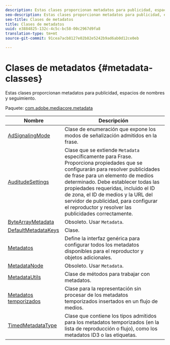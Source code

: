 ```yaml
---
description: Estas clases proporcionan metadatos para publicidad, espacios de nombres y seguimiento.
seo-description: Estas clases proporcionan metadatos para publicidad, espacios de nombres y seguimiento.
seo-title: Clases de metadatos
title: Clases de metadatos
uuid: e3884825-132c-4c5c-bc58-00c2967d9fa8
translation-type: tm+mt
source-git-commit: 91cea7acb8127e02b82e5242b9ad6ab0d12ce0eb

---
```



# Clases de metadatos {#metadata-classes}

Estas clases proporcionan metadatos para publicidad, espacios de nombres y seguimiento.

Paquete: [com.adobe.mediacore.metadata](https://help.adobe.com/en_US/primetime/api/psdk/asdoc-dhls_1.4/com/adobe/mediacore/metadata/package-detail.html)

| Nombre | Descripción |
|---|---|
| [AdSignalingMode](https://help.adobe.com/en_US/primetime/api/psdk/asdoc-dhls_1.4/com/adobe/mediacore/metadata/AdSignalingMode.html) | Clase de enumeración que expone los modos de señalización admitidos en la frase. |
| [AuditudeSettings](https://help.adobe.com/en_US/primetime/api/psdk/asdoc-dhls_1.4/com/adobe/mediacore/metadata/AuditudeSettings.html) | Clase que se extiende `Metadata` específicamente para Frase. Proporciona propiedades que se configurarán para resolver publicidades de frase para un elemento de medios determinado. Debe establecer todas las propiedades requeridas, incluido el ID de zona, el ID de medios y la URL del servidor de publicidad, para configurar el reproductor y resolver las publicidades correctamente. |
| [ByteArrayMetadata](https://help.adobe.com/en_US/primetime/api/psdk/asdoc-dhls_1.4/com/adobe/mediacore/metadata/ByteArrayMetadata.html) | Obsoleto. Usar `Metadata`. |
| [DefaultMetadataKeys](https://help.adobe.com/en_US/primetime/api/psdk/asdoc-dhls_1.4/com/adobe/mediacore/metadata/DefaultMetadataKeys.html) | Clase. |
| [Metadatos](https://help.adobe.com/en_US/primetime/api/psdk/asdoc-dhls_1.4/com/adobe/mediacore/metadata/Metadata.html) | Define la interfaz genérica para configurar todos los metadatos disponibles para el reproductor y objetos adicionales. |
| [MetadataNode](https://help.adobe.com/en_US/primetime/api/psdk/asdoc-dhls_1.4/com/adobe/mediacore/metadata/MetadataNode.html) | Obsoleto. Usar `Metadata`. |
| [MetadataUtils](https://help.adobe.com/en_US/primetime/api/psdk/asdoc-dhls_1.4/com/adobe/mediacore/metadata/MetadataUtils.html) | Clase de métodos para trabajar con metadatos. |
| [Metadatos temporizados](https://help.adobe.com/en_US/primetime/api/psdk/asdoc-dhls_1.4/com/adobe/mediacore/metadata/TimedMetadata.html) | Clase para la representación sin procesar de los metadatos temporizados insertados en un flujo de medios. |
| [TimedMetadataType](https://help.adobe.com/en_US/primetime/api/psdk/asdoc-dhls_1.4/com/adobe/mediacore/metadata/TimedMetadataType.html) | Clase que contiene los tipos admitidos para los metadatos temporizados (en la lista de reproducción o flujo), como los metadatos ID3 o las etiquetas. |
